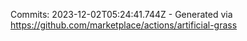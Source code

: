 Commits: 2023-12-02T05:24:41.744Z - Generated via https://github.com/marketplace/actions/artificial-grass
<br>
